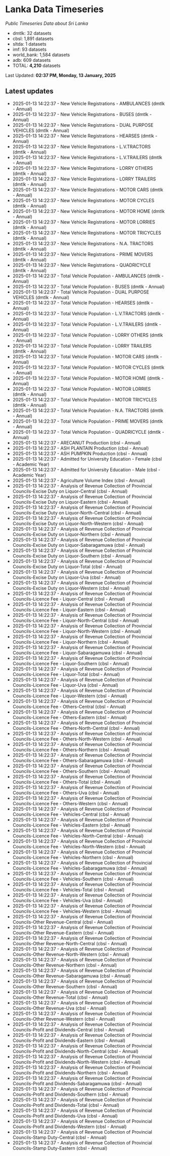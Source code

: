 # Lanka Data Timeseries
*Public Timeseries Data about Sri Lanka*

* dmtlk: 32 datasets
* cbsl: 1,891 datasets
* sltda: 1 datasets
* imf: 93 datasets
* world_bank: 1,584 datasets
* adb: 609 datasets
* TOTAL: **4,210** datasets

Last Updated: **02:37 PM, Monday, 13 January, 2025**

## Latest updates

* 2025-01-13 14:22:37 - New Vehicle Registrations - AMBULANCES (dmtlk - Annual)
* 2025-01-13 14:22:37 - New Vehicle Registrations - BUSES (dmtlk - Annual)
* 2025-01-13 14:22:37 - New Vehicle Registrations - DUAL PURPOSE VEHICLES (dmtlk - Annual)
* 2025-01-13 14:22:37 - New Vehicle Registrations - HEARSES (dmtlk - Annual)
* 2025-01-13 14:22:37 - New Vehicle Registrations - L.V.TRACTORS (dmtlk - Annual)
* 2025-01-13 14:22:37 - New Vehicle Registrations - L.V.TRAILERS (dmtlk - Annual)
* 2025-01-13 14:22:37 - New Vehicle Registrations - LORRY OTHERS (dmtlk - Annual)
* 2025-01-13 14:22:37 - New Vehicle Registrations - LORRY TRAILERS (dmtlk - Annual)
* 2025-01-13 14:22:37 - New Vehicle Registrations - MOTOR CARS (dmtlk - Annual)
* 2025-01-13 14:22:37 - New Vehicle Registrations - MOTOR CYCLES (dmtlk - Annual)
* 2025-01-13 14:22:37 - New Vehicle Registrations - MOTOR HOME (dmtlk - Annual)
* 2025-01-13 14:22:37 - New Vehicle Registrations - MOTOR LORRIES (dmtlk - Annual)
* 2025-01-13 14:22:37 - New Vehicle Registrations - MOTOR TRICYCLES (dmtlk - Annual)
* 2025-01-13 14:22:37 - New Vehicle Registrations - N.A. TRACTORS (dmtlk - Annual)
* 2025-01-13 14:22:37 - New Vehicle Registrations - PRIME MOVERS (dmtlk - Annual)
* 2025-01-13 14:22:37 - New Vehicle Registrations - QUADRICYCLE (dmtlk - Annual)
* 2025-01-13 14:22:37 - Total Vehicle Population - AMBULANCES (dmtlk - Annual)
* 2025-01-13 14:22:37 - Total Vehicle Population - BUSES (dmtlk - Annual)
* 2025-01-13 14:22:37 - Total Vehicle Population - DUAL PURPOSE VEHICLES (dmtlk - Annual)
* 2025-01-13 14:22:37 - Total Vehicle Population - HEARSES (dmtlk - Annual)
* 2025-01-13 14:22:37 - Total Vehicle Population - L.V.TRACTORS (dmtlk - Annual)
* 2025-01-13 14:22:37 - Total Vehicle Population - L.V.TRAILERS (dmtlk - Annual)
* 2025-01-13 14:22:37 - Total Vehicle Population - LORRY OTHERS (dmtlk - Annual)
* 2025-01-13 14:22:37 - Total Vehicle Population - LORRY TRAILERS (dmtlk - Annual)
* 2025-01-13 14:22:37 - Total Vehicle Population - MOTOR CARS (dmtlk - Annual)
* 2025-01-13 14:22:37 - Total Vehicle Population - MOTOR CYCLES (dmtlk - Annual)
* 2025-01-13 14:22:37 - Total Vehicle Population - MOTOR HOME (dmtlk - Annual)
* 2025-01-13 14:22:37 - Total Vehicle Population - MOTOR LORRIES (dmtlk - Annual)
* 2025-01-13 14:22:37 - Total Vehicle Population - MOTOR TRICYCLES (dmtlk - Annual)
* 2025-01-13 14:22:37 - Total Vehicle Population - N.A. TRACTORS (dmtlk - Annual)
* 2025-01-13 14:22:37 - Total Vehicle Population - PRIME MOVERS (dmtlk - Annual)
* 2025-01-13 14:22:37 - Total Vehicle Population - QUADRICYCLE (dmtlk - Annual)
* 2025-01-13 14:22:37 - ARECANUT Production (cbsl - Annual)
* 2025-01-13 14:22:37 - ASH PLANTAIN Production (cbsl - Annual)
* 2025-01-13 14:22:37 - ASH PUMPKIN Production (cbsl - Annual)
* 2025-01-13 14:22:37 - Admitted for University Education - Female (cbsl - Academic Year)
* 2025-01-13 14:22:37 - Admitted for University Education - Male (cbsl - Academic Year)
* 2025-01-13 14:22:37 - Agriculture Volume Index (cbsl - Annual)
* 2025-01-13 14:22:37 - Analysis of Revenue Collection of Provincial Councils-Excise Duty on Liquor-Central (cbsl - Annual)
* 2025-01-13 14:22:37 - Analysis of Revenue Collection of Provincial Councils-Excise Duty on Liquor-Eastern (cbsl - Annual)
* 2025-01-13 14:22:37 - Analysis of Revenue Collection of Provincial Councils-Excise Duty on Liquor-North-Central (cbsl - Annual)
* 2025-01-13 14:22:37 - Analysis of Revenue Collection of Provincial Councils-Excise Duty on Liquor-North-Western (cbsl - Annual)
* 2025-01-13 14:22:37 - Analysis of Revenue Collection of Provincial Councils-Excise Duty on Liquor-Northern (cbsl - Annual)
* 2025-01-13 14:22:37 - Analysis of Revenue Collection of Provincial Councils-Excise Duty on Liquor-Sabaragamuwa (cbsl - Annual)
* 2025-01-13 14:22:37 - Analysis of Revenue Collection of Provincial Councils-Excise Duty on Liquor-Southern (cbsl - Annual)
* 2025-01-13 14:22:37 - Analysis of Revenue Collection of Provincial Councils-Excise Duty on Liquor-Total (cbsl - Annual)
* 2025-01-13 14:22:37 - Analysis of Revenue Collection of Provincial Councils-Excise Duty on Liquor-Uva (cbsl - Annual)
* 2025-01-13 14:22:37 - Analysis of Revenue Collection of Provincial Councils-Excise Duty on Liquor-Western (cbsl - Annual)
* 2025-01-13 14:22:37 - Analysis of Revenue Collection of Provincial Councils-Licence Fee - Liquor-Central (cbsl - Annual)
* 2025-01-13 14:22:37 - Analysis of Revenue Collection of Provincial Councils-Licence Fee - Liquor-Eastern (cbsl - Annual)
* 2025-01-13 14:22:37 - Analysis of Revenue Collection of Provincial Councils-Licence Fee - Liquor-North-Central (cbsl - Annual)
* 2025-01-13 14:22:37 - Analysis of Revenue Collection of Provincial Councils-Licence Fee - Liquor-North-Western (cbsl - Annual)
* 2025-01-13 14:22:37 - Analysis of Revenue Collection of Provincial Councils-Licence Fee - Liquor-Northern (cbsl - Annual)
* 2025-01-13 14:22:37 - Analysis of Revenue Collection of Provincial Councils-Licence Fee - Liquor-Sabaragamuwa (cbsl - Annual)
* 2025-01-13 14:22:37 - Analysis of Revenue Collection of Provincial Councils-Licence Fee - Liquor-Southern (cbsl - Annual)
* 2025-01-13 14:22:37 - Analysis of Revenue Collection of Provincial Councils-Licence Fee - Liquor-Total (cbsl - Annual)
* 2025-01-13 14:22:37 - Analysis of Revenue Collection of Provincial Councils-Licence Fee - Liquor-Uva (cbsl - Annual)
* 2025-01-13 14:22:37 - Analysis of Revenue Collection of Provincial Councils-Licence Fee - Liquor-Western (cbsl - Annual)
* 2025-01-13 14:22:37 - Analysis of Revenue Collection of Provincial Councils-Licence Fee - Others-Central (cbsl - Annual)
* 2025-01-13 14:22:37 - Analysis of Revenue Collection of Provincial Councils-Licence Fee - Others-Eastern (cbsl - Annual)
* 2025-01-13 14:22:37 - Analysis of Revenue Collection of Provincial Councils-Licence Fee - Others-North-Central (cbsl - Annual)
* 2025-01-13 14:22:37 - Analysis of Revenue Collection of Provincial Councils-Licence Fee - Others-North-Western (cbsl - Annual)
* 2025-01-13 14:22:37 - Analysis of Revenue Collection of Provincial Councils-Licence Fee - Others-Northern (cbsl - Annual)
* 2025-01-13 14:22:37 - Analysis of Revenue Collection of Provincial Councils-Licence Fee - Others-Sabaragamuwa (cbsl - Annual)
* 2025-01-13 14:22:37 - Analysis of Revenue Collection of Provincial Councils-Licence Fee - Others-Southern (cbsl - Annual)
* 2025-01-13 14:22:37 - Analysis of Revenue Collection of Provincial Councils-Licence Fee - Others-Total (cbsl - Annual)
* 2025-01-13 14:22:37 - Analysis of Revenue Collection of Provincial Councils-Licence Fee - Others-Uva (cbsl - Annual)
* 2025-01-13 14:22:37 - Analysis of Revenue Collection of Provincial Councils-Licence Fee - Others-Western (cbsl - Annual)
* 2025-01-13 14:22:37 - Analysis of Revenue Collection of Provincial Councils-Licence Fee - Vehicles-Central (cbsl - Annual)
* 2025-01-13 14:22:37 - Analysis of Revenue Collection of Provincial Councils-Licence Fee - Vehicles-Eastern (cbsl - Annual)
* 2025-01-13 14:22:37 - Analysis of Revenue Collection of Provincial Councils-Licence Fee - Vehicles-North-Central (cbsl - Annual)
* 2025-01-13 14:22:37 - Analysis of Revenue Collection of Provincial Councils-Licence Fee - Vehicles-North-Western (cbsl - Annual)
* 2025-01-13 14:22:37 - Analysis of Revenue Collection of Provincial Councils-Licence Fee - Vehicles-Northern (cbsl - Annual)
* 2025-01-13 14:22:37 - Analysis of Revenue Collection of Provincial Councils-Licence Fee - Vehicles-Sabaragamuwa (cbsl - Annual)
* 2025-01-13 14:22:37 - Analysis of Revenue Collection of Provincial Councils-Licence Fee - Vehicles-Southern (cbsl - Annual)
* 2025-01-13 14:22:37 - Analysis of Revenue Collection of Provincial Councils-Licence Fee - Vehicles-Total (cbsl - Annual)
* 2025-01-13 14:22:37 - Analysis of Revenue Collection of Provincial Councils-Licence Fee - Vehicles-Uva (cbsl - Annual)
* 2025-01-13 14:22:37 - Analysis of Revenue Collection of Provincial Councils-Licence Fee - Vehicles-Western (cbsl - Annual)
* 2025-01-13 14:22:37 - Analysis of Revenue Collection of Provincial Councils-Other Revenue-Central (cbsl - Annual)
* 2025-01-13 14:22:37 - Analysis of Revenue Collection of Provincial Councils-Other Revenue-Eastern (cbsl - Annual)
* 2025-01-13 14:22:37 - Analysis of Revenue Collection of Provincial Councils-Other Revenue-North-Central (cbsl - Annual)
* 2025-01-13 14:22:37 - Analysis of Revenue Collection of Provincial Councils-Other Revenue-North-Western (cbsl - Annual)
* 2025-01-13 14:22:37 - Analysis of Revenue Collection of Provincial Councils-Other Revenue-Northern (cbsl - Annual)
* 2025-01-13 14:22:37 - Analysis of Revenue Collection of Provincial Councils-Other Revenue-Sabaragamuwa (cbsl - Annual)
* 2025-01-13 14:22:37 - Analysis of Revenue Collection of Provincial Councils-Other Revenue-Southern (cbsl - Annual)
* 2025-01-13 14:22:37 - Analysis of Revenue Collection of Provincial Councils-Other Revenue-Total (cbsl - Annual)
* 2025-01-13 14:22:37 - Analysis of Revenue Collection of Provincial Councils-Other Revenue-Uva (cbsl - Annual)
* 2025-01-13 14:22:37 - Analysis of Revenue Collection of Provincial Councils-Other Revenue-Western (cbsl - Annual)
* 2025-01-13 14:22:37 - Analysis of Revenue Collection of Provincial Councils-Profit and Dividends-Central (cbsl - Annual)
* 2025-01-13 14:22:37 - Analysis of Revenue Collection of Provincial Councils-Profit and Dividends-Eastern (cbsl - Annual)
* 2025-01-13 14:22:37 - Analysis of Revenue Collection of Provincial Councils-Profit and Dividends-North-Central (cbsl - Annual)
* 2025-01-13 14:22:37 - Analysis of Revenue Collection of Provincial Councils-Profit and Dividends-North-Western (cbsl - Annual)
* 2025-01-13 14:22:37 - Analysis of Revenue Collection of Provincial Councils-Profit and Dividends-Northern (cbsl - Annual)
* 2025-01-13 14:22:37 - Analysis of Revenue Collection of Provincial Councils-Profit and Dividends-Sabaragamuwa (cbsl - Annual)
* 2025-01-13 14:22:37 - Analysis of Revenue Collection of Provincial Councils-Profit and Dividends-Southern (cbsl - Annual)
* 2025-01-13 14:22:37 - Analysis of Revenue Collection of Provincial Councils-Profit and Dividends-Total (cbsl - Annual)
* 2025-01-13 14:22:37 - Analysis of Revenue Collection of Provincial Councils-Profit and Dividends-Uva (cbsl - Annual)
* 2025-01-13 14:22:37 - Analysis of Revenue Collection of Provincial Councils-Profit and Dividends-Western (cbsl - Annual)
* 2025-01-13 14:22:37 - Analysis of Revenue Collection of Provincial Councils-Stamp Duty-Central (cbsl - Annual)
* 2025-01-13 14:22:37 - Analysis of Revenue Collection of Provincial Councils-Stamp Duty-Eastern (cbsl - Annual)